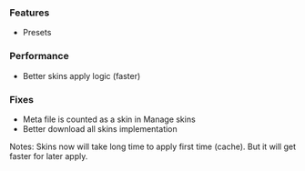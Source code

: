 ### Features
- Presets

### Performance
- Better skins apply logic (faster)

### Fixes
- Meta file is counted as a skin in Manage skins
- Better download all skins implementation

Notes: Skins now will take long time to apply first time (cache). But it will get faster for later apply.